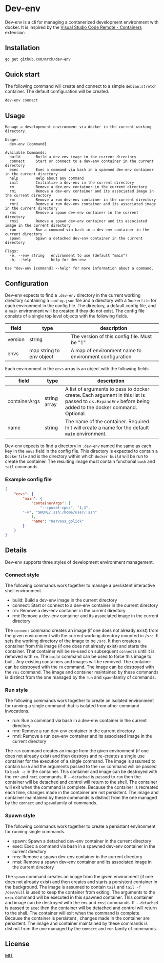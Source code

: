 # Dev-env

Dev-env is a cli for managing a contanerized development environment with docker. It is
inspired by the
[Visual Studio Code Remote - Containers](https://code.visualstudio.com/docs/remote/containers)
extension.

## Installation

```bash
go get github.com/mrxk/dev-env
```

## Quick start

The following command will create and connect to a simple `debian:stretch`
container. The default configuration will be created.

```bash
dev-env connect
```

## Usage

```text
Manage a developement environment via docker in the current working directory.

Usage:
  dev-env [command]

Available Commands:
  build       Build a dev-env image in the current directory
  connect     Start or connect to a dev-env container in the current directory
  exec        Exec a command via bash in a spawned dev-env container in the current directory
  help        Help about any command
  init        Initialize a dev-env in the current directory
  rm          Remove a dev-env container in the current directory
  rmi         Remove a dev-env container and its associated image in the current directory
  rmr         Remove a run dev-env container in the current directory
  rmri        Remove a run dev-env container and its associated image in the current directory
  rms         Remove a spawn dev-env container in the current directory
  rmsi        Remove a spawn dev-env container and its associated image in the current directory
  run         Run a command via bash in a dev-env container in the current directory
  spawn       Spawn a detached dev-env container in the current directory

Flags:
  -e, --env string   environment to use (default "main")
  -h, --help         help for dev-env

Use "dev-env [command] --help" for more information about a command.
```

## Configuration

Dev-env expects to find a `.dev-env` directory in the current working directory
containing a `config.json` file and a directory with a `Dockerfile` for each
environment in the config file.  The directory, a default config file, and a
`main` environment will be created if they do not exist. The config file
consists of a single top level objects with the following fields.

| field | type | description |
|-------|------|-------------|
| version | string | The version of this config file. Must be "1" |
| envs | map string to env object | A map of environment name to environment configuration |

Each environment in the `envs` array is an object with the following fields.

| field | type | description |
|-------|------|-------------|
| containerArgs | string array | A list of arguments to pass to docker create. Each argument in this list is passed to `os.ExpandEnv` before being added to the docker command. Optional. |
| name | string| The name of the container. Required. Init will create a name for the default `main` environment. |

Dev-env expects to find a directory in `.dev-env` named the same as each key in
the `envs` field in the config file. This directory is expected to contain a
`Dockerfile` and is the directory within which `docker build` will be run to
create the container. The resulting image must contain functional `bash` and
`tail` commands.

### Example config file

```json
{
    "envs": {
        "main": {
            "containerArgs": [
                "--cpuset-cpus", "1,3",
		"-v", "$HOME/.ssh:/home/user/.ssh"
            ],
            "name": "nervous_golick"
        }
    }
}
```


## Details

Dev-env supports three styles of development environment management.

### Connect style

The following commands work together to manage a persistent interactive shell
environment.

 * build: Build a dev-env image in the current directory
 * connect: Start or connect to a dev-env container in the current directory
 * rm: Remove a dev-env container in the current directory
 * rmi: Remove a dev-env container and its associated image in the current directory

The `connect` command creates an image (if one does not already exist) from the
given environment with the current working directory mounted in `/src`. It sets
the working directory of the image to be `/src`. It then creates a container
from this image (if one does not already exist) and starts the container. That
container will be re-used on subsequent `connect`s until it is removed with
`rm`. The `build` command can be used to force this image to built. Any
existing containers and images will be removed. The container can be destroyed
with the `rm` command. The image can be destroyed with the `rmi` command.  The
image and container maintained by these commands is distinct from the one
managed by the `run` and `spawn`family of commands.

### Run style

The following commands work together to create an isolated environment for
running a single command that is isolated from other command invocations.

 * run: Run a command via bash in a dev-env container in the current directory
 * rmr: Remove a run dev-env container in the current directory
 * rmri: Remove a run dev-env container and its associated image in the current directory

The `run` command creates an image from the given environment (if one does not
already exist) and then destroys and re-creates a single use container for the
execution of a single command. The image is assumed to contain `bash` and the
arguments passed to the `run` command will be passed to `bash -c` in the
container. This container and image can be destroyed with the `rmr` and `rmri`
commands. If `--detached` is passed to `run` then the container will be
detached and control will return to the shell. The container will exit when the
command is complete.  Because the container is recreated each time, changes
made in the container are not persistent. The image and container maintained by
these commands is distinct from the one managed by the `connect` and
`spawn`family of commands.

### Spawn style

The following commands work together to create a persistant environment for
running single commands.

 * spawn: Spawn a detached dev-env container in the current directory
 * exec: Exec a command via bash in a spawned dev-env container in the current directory
 * rms: Remove a spawn dev-env container in the current directory
 * rmsi: Remove a spawn dev-env container and its associated image in the current directory

The `spawn` command creates an image from the given environment (if one does
not already exist) and then creates and starts a persistent container in the
background.  The image is assumed to contain `tail` and `tail -f /dev/null` is
used to keep the container from exiting. The arguments to the `exec` command
will be executed in this spawned container.  This container and image can be
destroyed with the `rms` and `rmsi` commands.  If `--detached` is passed to
`exec` then the container will be detached and control will return to the
shell. The container will exit when the command is complete.  Because the
container is persistent , changes made in the container are persistent. The
image and container maintained by these commands is distinct from the one
managed by the `connect` and `run` family of commands.

## License
[MIT](https://choosealicense.com/licenses/mit/)
